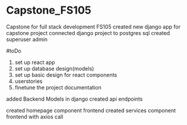 # Capstone_FS105
Capstone for full stack development FS105
created new django app for capstone project
connected django project to postgres sql
created superuser admin

#toDo
1) set up react app
2) set up database design(models)
3) set up basic design for react components
4) userstories
5) finetune the project documentation


added Backend Models in django
created api endpoints

created homepage component frontend
created services component frontend with axios call

